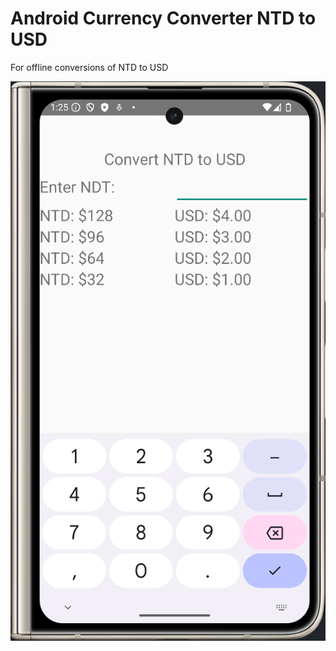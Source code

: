 # Android Currency Converter NTD to USD

For offline conversions of NTD to USD

![Screenshot](https://github.com/timeblade0/CurrencyConverterNtdToUsd/blob/master/screnshot.png)

